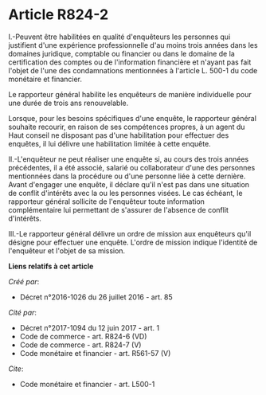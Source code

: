 # Article R824-2

I.-Peuvent être habilitées en qualité d'enquêteurs les personnes qui justifient d'une expérience professionnelle d'au moins
trois années dans les domaines juridique, comptable ou financier ou dans le domaine de la certification des comptes ou de
l'information financière et n'ayant pas fait l'objet de l'une des condamnations mentionnées à l'article L. 500-1 du code
monétaire et financier. 

Le rapporteur général habilite les enquêteurs de manière individuelle pour une durée de trois ans renouvelable. 

Lorsque, pour les besoins spécifiques d'une enquête, le rapporteur général souhaite recourir, en raison de ses compétences
propres, à un agent du Haut conseil ne disposant pas d'une habilitation pour effectuer des enquêtes, il lui délivre une
habilitation limitée à cette enquête. 

II.-L'enquêteur ne peut réaliser une enquête si, au cours des trois années précédentes, il a été associé, salarié ou
collaborateur d'une des personnes mentionnées dans la procédure ou d'une personne liée à cette dernière. Avant d'engager une
enquête, il déclare qu'il n'est pas dans une situation de conflit d'intérêts avec la ou les personnes visées. Le cas échéant,
le rapporteur général sollicite de l'enquêteur toute information complémentaire lui permettant de s'assurer de l'absence de
conflit d'intérêts. 

III.-Le rapporteur général délivre un ordre de mission aux enquêteurs qu'il désigne pour effectuer une enquête. L'ordre de
mission indique l'identité de l'enquêteur et l'objet de sa mission.

**Liens relatifs à cet article**

_Créé par_:

  - Décret n°2016-1026 du 26 juillet 2016 - art. 85

_Cité par_:

  - Décret n°2017-1094 du 12 juin 2017 - art. 1
  - Code de commerce - art. R824-6 (VD)
  - Code de commerce - art. R824-7 (V)
  - Code monétaire et financier - art. R561-57 (V)

_Cite_:

  - Code monétaire et financier - art. L500-1
